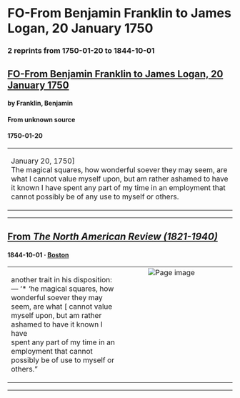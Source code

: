 
# FO-From Benjamin Franklin to James Logan, 20 January 1750

### 2 reprints from 1750-01-20 to 1844-10-01

## [FO-From Benjamin Franklin to James Logan, 20 January 1750](https://founders.archives.gov/documents/Franklin/01-03-02-0180)

#### by Franklin, Benjamin

#### From unknown source

#### 1750-01-20

<table style="width: 100%;"><tr><td style="width: 50%">

January 20, 1750]  
The magical squares, how wonderful soever they may seem, are what I cannot value myself upon, but am rather ashamed to have it known I have spent any part of my time in an employment that cannot possibly be of any use to myself or others.
</td></tr></table>

---

## [From _The North American Review (1821-1940)_](https://archive.org/details/sim_north-american-review_1844-10_59_125/page/n208/mode/1up?view=theater)

#### 1844-10-01 &middot; [Boston](http://dbpedia.org/resource/Boston)

<table style="width: 100%;"><tr><td style="width: 50%">

  
another trait in his disposition: — ‘* ‘he magical squares, how  
wonderful soever they may seem, are what [ cannot value  
myself upon, but am rather ashamed to have it known I have  
spent any part of my time in an employment that cannot  
possibly be of use to myself or others.”
</td><td style="width: 50%; max-height: 75%; margin: auto; display: block;">
<img alt="Page image" src="https://iiif.archive.org/iiif/sim_north-american-review_1844-10_59_125&#0036;208/pct:14.953271,20.554711,68.591455,8.016717/600,/0/default.jpg"/>
</td>
</tr></table>

---

